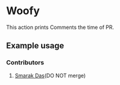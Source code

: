 # Woofy

This action prints Comments the time of PR.

## Example usage

### Contributors
1. [Smarak Das](https://github.com/Thesmader)(DO NOT merge)
